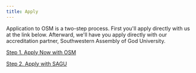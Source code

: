```yaml
---
title: Apply
---
```


Application to OSM is a two-step process. First you'll apply directly with us at the link below. Afterward, we'll have you apply directly with our accreditation partner, Southwestern Assembly of God University.

[Step 1. Apply Now with OSM](https://flatland.churchcenter.com/people/forms/244776)

[Step 2. Apply with SAGU](https://connect.sagu.edu/apply/?sr=963bda62-07d0-44b8-9793-0f64187476fe)
